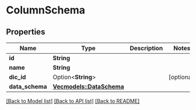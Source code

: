 # ColumnSchema

## Properties

Name | Type | Description | Notes
------------ | ------------- | ------------- | -------------
**id** | **String** |  | 
**name** | **String** |  | 
**dic_id** | Option<**String**> |  | [optional]
**data_schema** | [**Vec<models::DataSchema>**](DataSchema.md) |  | 

[[Back to Model list]](../README.md#documentation-for-models) [[Back to API list]](../README.md#documentation-for-api-endpoints) [[Back to README]](../README.md)


